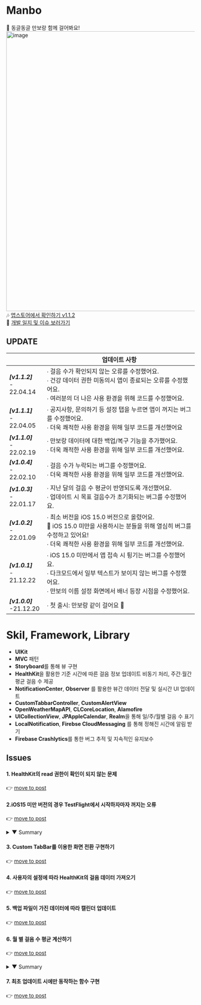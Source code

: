 # Manbo</br>

🐾 동글동글 만보랑 함께 걸어봐요!</br>
<img width="749" alt="image" src="https://user-images.githubusercontent.com/53874628/149617515-39e98b24-3b83-446d-b99d-1f0977683381.png">
<br/>
🎶 [앱스토어에서 확인하기 v1.1.2](https://apps.apple.com/kr/app/manborang-만보랑-같이-걸어요/id1596845782)<br />
🌠 [개발 일지 및 이슈 보러가기](https://hmhhsh.notion.site/35475faf9f97454aa75204e5c8656626)

## UPDATE

|                                 | 업데이트 사항                                                |
| ------------------------------- | ------------------------------------------------------------ |
| ***[v1.1.2]*** <br />- 22.04.14 |∙ 걸음 수가 확인되지 않는 오류를 수정했어요.<br /> ∙ 건강 데이터 권한 미동의시 앱이 종료되는 오류를 수정했어요.<br /> ∙ 여러분의 더 나은 사용 환경을 위해 코드를 수정했어요.|
| ***[v1.1.1]*** <br />- 22.04.05  | ∙ 공지사항, 문의하기 등 설정 탭을 누르면 앱이 꺼지는 버그를 수정했어요.<br />∙ 더욱 쾌적한 사용 환경을 위해 일부 코드를 개선했어요<br /> |
| ***[v1.1.0]*** <br />- 22.02.19  | ∙ 만보랑 데이터에 대한 백업/복구 기능을 추가했어요.<br />∙ 더욱 쾌적한 사용 환경을 위해 일부 코드를 개선했어요.<br /> |
| ***[v1.0.4]*** <br />- 22.02.10 | ∙ 걸음 수가 누락되는 버그를 수정했어요.<br />∙ 더욱 쾌적한 사용 환경을 위해 일부 코드를 개선했어요.<br /> |
| ***[v1.0.3]*** <br />- 22.01.17  | ∙ 지난 달의 걸음 수 평균이 반영되도록 개선했어요.<br />∙ 업데이트 시 목표 걸음수가 초기화되는 버그를 수정했어요.<br /> |
| ***[v1.0.2]*** <br />- 22.01.09 | ∙ 최소 버전을 iOS 15.0 버전으로 올렸어요.<br />   🤧 iOS 15.0 미만을 사용하시는 분들을 위해 열심히 버그를 수정하고 있어요! <br />∙ 더욱 쾌적한 사용 환경을 위해 일부 코드를 개선했어요. |
| ***[v1.0.1]*** <br />- 21.12.22 | ∙ iOS 15.0 미만에서 앱 접속 시 튕기는 버그를 수정했어요.<br />∙ 다크모드에서 일부 텍스트가 보이지 않는 버그를 수정했어요.<br />∙ 만보의 이름 설정 화면에서 배너 등장 시점을 수정했어요. |
| ***[v1.0.0]*** <br />-21.12.20  | ∙ 첫 출시: 만보랑 같이 걸어요 🐾                              |

# Skil, Framework, Library

- **UIKit**
- **MVC** 패턴
- **Storyboard**를 통해 뷰 구현
- **HealthKit**을 활용한 기준 시간에 따른 걸음 정보 업데이트 비동기 처리, 주간∙월간 평균 걸음 수 제공
- **NotificationCenter**, **Observer** 를 활용한 뷰간 데이터 전달 및 실시간 UI 업데이트
- **CustomTabbarController**, **CustomAlertView**
- **OpenWeatherMapAPI**, **CLCoreLocation**, **Alamofire**
- **UICollectionView**, **JPAppleCalendar**, **Realm**을 통해 일/주/월별 걸음 수 표기
- **LocalNotification**, **Firebse CloudMessaging** 를 통해 정해진 시간에 알림 받기
- **Firebase Crashlytics**를 통한 버그 추적 및 지속적인 유지보수



## Issues
#### 1. HealthKit의 read 권한이 확인이 되지 않는 문제<br/>
👉 [move to post](https://velog.io/@yoogail/iOS-HealthKit-read에-대한-접근-권한-확인feat.-확인-불가)<br/>

#### 2.iOS15 미만 버전의 경우 TestFlight에서 시작하자마자 꺼지는 오류
👉 [move to post](https://velog.io/@yoogail/Xcode-13-13.0-시뮬레이터는-되는데-testflight에서는-충돌하는-경우)
<details>
<summary>▼ Summary</summary>
    ✔︎ Xcode 13, 13.1에서 발생하는 오류로, 애플에서 보고된 오류였다.<br/>
    🔗 [애플문서 보러가기](https://developer.apple.com/documentation/xcode-release-notes/xcode-13_2-release-notes)<br/>
    <img width="672" alt="image" src="https://user-images.githubusercontent.com/53874628/147111396-e71311dd-143f-48ef-bad3-ba27eb2a2bac.png"><br/>
    ❗️수정하는 방법<br/>
    <img width="675" alt="image" src="https://user-images.githubusercontent.com/53874628/147111071-ad37bb32-28a4-4759-81e2-90ec15a24913.png"><br/>
</details>

#### 3. Custom TabBar를 이용한 화면 전환 구현하기
👉 [move to post](https://github.com/yoogail105/Manbo/blob/0d17e7637669816d2c3423db9af9243848b4a88e/Documents/CustomTabBarController.md)<br/>

#### 4. 사용자의 설정에 따라 HealthKit의 걸음 데이터 가져오기
👉 [move to post](https://github.com/yoogail105/Manbo/blob/f6bae8a1701103e61ca0254373bd127e4c6deff6/Documents/%EC%82%AC%EC%9A%A9%EC%9E%90%EC%9D%98%20%EC%84%A4%EC%A0%95%EC%97%90%20%EB%94%B0%EB%9D%BC%20HealthKit%20%EA%B1%B8%EC%9D%8C%20%EC%88%98%20%EB%B0%9B%EC%95%84%EC%98%A4%EA%B8%B0.md)

#### 5. 백업 파일이 가진 데이터에 따라 캘린더 업데이트
👉 [move to post](https://github.com/yoogail105/Manbo/blob/07ccbc9f6474883ec408821b0b6aa0686c1a10f5/Documents/%EB%B0%B1%EC%97%85%20%ED%8C%8C%EC%9D%BC%EC%97%90%20%EB%94%B0%EB%9D%BC%20%EC%BA%98%EB%A6%B0%EB%8D%94%20%EC%97%85%EB%8D%B0%EC%9D%B4%ED%8A%B8.md)

#### 6. 월 별 걸음 수 평균 계산하기
👉 [move to post](https://github.com/yoogail105/Manbo/blob/e2961bd5a0421c9d100dc0308154eb292e2a91bf/Documents/%EC%9B%94%EB%B3%84%20%EA%B1%B8%EC%9D%8C%20%EC%88%98%20%ED%8F%89%EA%B7%A0%20%EA%B3%84%EC%82%B0%ED%95%98%EA%B8%B0.md)
        <details>
<summary>▼ Summary</summary>
<div markdown="1">       

```swift

    func calculateMonthlyAverageStepCount(year: Int, month: Int) -> Int {
        
        let monthString = String(format: "%02d", month)
        tasks = localRealm.objects(UserReport.self).sorted(byKeyPath: "date", ascending: false).filter("date CONTAINS [c] '\(year)-\(monthString)'")
        var totalStepCount = 0
  
        tasks.forEach { task in
            print(task.date)
            print(task.stepCount)
            totalStepCount += task.stepCount
        }
        
        let monthlyAverageStepCount = totalStepCount / tasks.count
        return monthlyAverageStepCount
    }

```

</div>
</details>

#### 7. 최초 업데이트 시에만 동작하는 함수 구현
👉 [move to post](https://github.com/yoogail105/Manbo/blob/d65867b3d9e57b56457570f11750ab17392573d0/Documents/%EC%B5%9C%EC%B4%88%20%EC%97%85%EB%8D%B0%EC%9D%B4%ED%8A%B8%20%EC%8B%9C%EC%97%90%EB%A7%8C%20%EB%8F%99%EC%9E%91%ED%95%98%EB%8A%94%20%ED%95%A8%EC%88%98%20%EA%B5%AC%ED%98%84.md)
